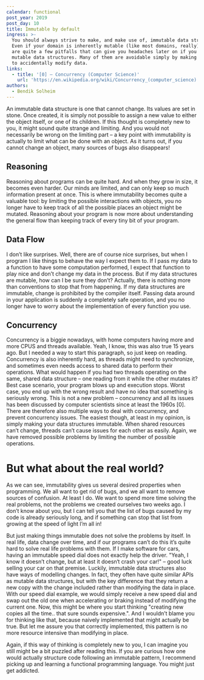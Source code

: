 ```yaml
---
calendar: functional
post_year: 2019
post_day: 10
title: Immutable by default
ingress: >-
  You should always strive to make, and make use of, immutable data structures.
  Even if your domain is inherently mutable (like most domains, really), there
  are quite a few pitfalls that can give you headaches later on if you also use
  mutable data structures. Many of them are avoidable simply by making it harder
  to accidentally modify data.
links:
  - title: '[0] – Concurrency (Computer Science)'
    url: 'https://en.wikipedia.org/wiki/Concurrency_(computer_science)'
authors:
  - Bendik Solheim
---
```

An immutable data structure is one that cannot change. Its values are set in stone. Once created, it is simply not possible to assign a new value to either the object itself, or one of its children. If this thought is completely new to you, it might sound quite strange and limiting. And you would not necessarily be wrong on the limiting part – a key point with immutability is actually to limit what can be done with an object. As it turns out, if you cannot change an object, many sources of bugs also disappears!

## Reasoning

Reasoning about programs can be quite hard. And when they grow in size, it becomes even harder. Our minds are limited, and can only keep so much information present at once. This is where immutability becomes quite a valuable tool: by limiting the possible interactions with objects, you no longer have to keep track of all the possible places an object might be mutated. Reasoning about your program is now more about understanding the general flow than keeping track of every tiny bit of your program.

## Data Flow

I don’t like surprises. Well, there are of course nice surprises, but when I program I like things to behave the way I expect them to. If I pass my data to a function to have some computation performed, I expect that function to play nice and don’t change my data in the process. But if my data structures are mutable, how can I be sure they don’t? Actually, there is nothing more than conventions to stop that from happening. If my data structures are immutable, change is prohibited by the compiler itself. Passing data around in your application is suddenly a completely safe operation, and you no longer have to worry about the implementation of every function you use.

## Concurrency

Concurrency is a biggie nowadays, with home computers having more and more CPUS and threads available. Yeah, I know, this was also true 15 years ago. But I needed a way to start this paragraph, so just keep on reading. Concurrency is also inherently hard, as threads might need to synchronize, and sometimes even needs access to shared data to perform their operations. What would happen if you had two threads operating on the same, shared data structure – one reading from it while the other mutates it? Best case scenario, your program blows up and execution stops. Worst case, you end up with the wrong result and have no idea that something is seriously wrong. This is not a new problem – concurrency and all its issues has been discussed by computer scientists since at least the 1960s [0]. There are therefore also multiple ways to deal with concurrency, and prevent concurrency issues. The easiest though, at least in my opinion, is simply making your data structures immutable. When shared resources can’t change, threads can’t cause issues for each other as easily. Again, we have removed possible problems by limiting the number of possible operations.

# But what about the real world?

As we can see, immutability gives us several desired properties when programming. We all want to get rid of bugs, and we all want to remove sources of confusion. At least I do. We want to spend more time solving the real problems, not the problems we created ourselves two weeks ago. I don’t know about you, but I can tell you that the list of bugs caused by my code is already seriously long, and if something can stop that list from growing at the speed of light I’m all in!

But just making things immutable does not solve the problems by itself. In real life, data change over time, and if our programs can’t do this it’s quite hard to solve real life problems with them. If I make software for cars, having an immutable speed dial does not exactly help the driver. "Yeah, I know it doesn’t change, but at least it doesn‘t crash your car!" – good luck selling your car on that premise. Luckily, immutable data structures also have ways of modelling changes. In fact, they often have quite similar APIs as mutable data structures, but with the key difference that they return a new copy with the change included rather than modifying the data in place. With our speed dial example, we would simply receive a new speed dial and swap out the old one when accelerating or braking instead of modifying the current one. Now, this might be where you start thinking "creating new copies all the time.. that sure sounds expensive.". And I wouldn’t blame you for thinking like that, because naively implemented that might actually be true. But let me assure you that correctly implemented, this pattern is no more resource intensive than modifying in place.

Again, if this way of thinking is completely new to you, I can imagine you still might be a bit puzzled after reading this. If you are curious how one would actually structure code following an immutable pattern, I recommend picking up and learning a functional programming language. You might just get addicted.
